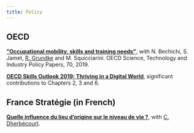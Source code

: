 ```yaml
---
title: Policy
---
```


## OECD

**["Occupational mobility, skills and training needs"](https://www.oecd-ilibrary.org/fr/science-and-technology/occupational-mobility-skills-and-training-needs_30a12738-en)**, with N. Bechichi, S. Jamet, [R. Grundke](https://sites.google.com/site/robertgrundke/) and M. Squicciarini. OECD Science, Technology and Industry Policy Papers, 70, 2019.

**[OECD Skills Outlook 2019: Thriving in a Digital World](https://www.oecd-ilibrary.org/education/oecd-skills-outlook-2019_df80bc12-en)**, significant contributions to Chapters 2, 3 and 6.

## France Stratégie (in French)

**[Quelle influence du lieu d’origine sur le niveau de vie ?](https://www.strategie.gouv.fr/publications/influence-lieu-dorigine-niveau-de-vie)**, with [C. Dherbécourt](https://www.strategie.gouv.fr/membres/clement-dherbecourt).
